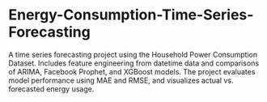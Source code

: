 # Energy-Consumption-Time-Series-Forecasting
A time series forecasting project using the Household Power Consumption Dataset. Includes feature engineering from datetime data and comparisons of ARIMA, Facebook Prophet, and XGBoost models. The project evaluates model performance using MAE and RMSE, and visualizes actual vs. forecasted energy usage.
